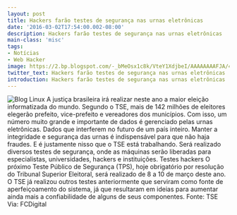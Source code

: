 ```yaml
---
layout: post
title: Hackers farão testes de segurança nas urnas eletrônicas
date: '2016-03-02T17:54:00.002-08:00'
description: Hackers farão testes de segurança nas urnas eletrônicas
main-class: 'misc'
tags:
- Notícias
- Web Hacker
image: https://2.bp.blogspot.com/-_bMeOsx1c8k/VteY1XdjbeI/AAAAAAAAFJA/4gTsvtRKSxA/s72-c/urna.jpg
twitter_text: Hackers farão testes de segurança nas urnas eletrônicas
introduction: Hackers farão testes de segurança nas urnas eletrônicas
---
```

![Blog Linux](https://2.bp.blogspot.com/-_bMeOsx1c8k/VteY1XdjbeI/AAAAAAAAFJA/4gTsvtRKSxA/s640/urna.jpg "Blog Linux")
A justiça brasileira irá realizar neste ano a maior eleição informatizada do mundo. Segundo o TSE, mais de 142 milhões de eleitores elegerão prefeito, vice-prefeito e vereadores dos municípios.
Com isso, um número muito grande e importante de dados é gerenciado pelas urnas eletrônicas. Dados que interferem no futuro de um país inteiro.
Manter a integridade e segurança  das urnas é indispensável para que não haja fraudes. E é justamente  nisso que o TSE está trabalhando. Será realizado diversos testes de segurança, onde as máquinas serão liberadas para especialistas, universidades, hackers e instituições.
Testes hackers
O próximo Teste Público de Segurança (TPS), hoje obrigatório por resolução do Tribunal Superior Eleitoral, será realizado de 8 a 10 de março deste ano.
O TSE já realizou outros testes anteriormente que serviram como fonte de aperfeiçoamento do sistema, já que resultaram em ideias para aumentar ainda mais a confiabilidade de alguns de seus componentes.
Fonte: TSE
Via: FCDigital
